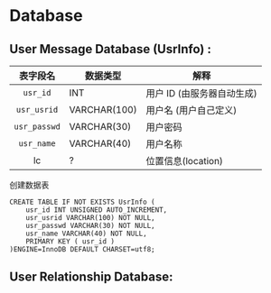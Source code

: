 # Database

## User Message Database (UsrInfo) :

表字段名|数据类型|解释
:-:|---|---
`usr_id`|INT|用户 ID (由服务器自动生成)
`usr_usrid`|VARCHAR(100)|用户名 (用户自己定义)
`usr_passwd`|VARCHAR(30)|用户密码
`usr_name`|VARCHAR(40)|用户名称
lc|?|位置信息(location)

创建数据表

```
CREATE TABLE IF NOT EXISTS UsrInfo (
	usr_id INT UNSIGNED AUTO_INCREMENT,
	usr_usrid VARCHAR(100) NOT NULL,
	usr_passwd VARCHAR(30) NOT NULL,
	usr_name VARCHAR(40) NOT NULL,
	PRIMARY KEY ( usr_id )
)ENGINE=InnoDB DEFAULT CHARSET=utf8;
```

## User Relationship Database:

